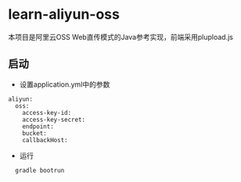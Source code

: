# learn-aliyun-oss
本项目是阿里云OSS Web直传模式的Java参考实现，前端采用plupload.js

## 启动
* 设置application.yml中的参数
```
aliyun:
  oss:
    access-key-id:
    access-key-secret:
    endpoint:
    bucket:
    callbackHost:
```  
* 运行
```
  gradle bootrun
```  
